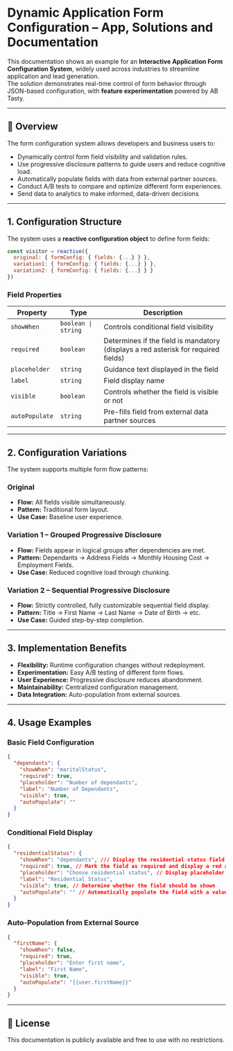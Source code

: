 # Dynamic Application Form Configuration – App, Solutions and Documentation

This documentation shows an example for an **Interactive Application Form Configuration System**, widely used across industries to streamline application and lead generation.  
The solution demonstrates real-time control of form behavior through JSON-based configuration, with **feature experimentation** powered by AB Tasty.

---

## 📌 Overview

The form configuration system allows developers and business users to:

- Dynamically control form field visibility and validation rules.  
- Use progressive disclosure patterns to guide users and reduce cognitive load.  
- Automatically populate fields with data from external partner sources.  
- Conduct A/B tests to compare and optimize different form experiences.  
- Send data to analytics to make informed, data-driven decisions 

---

## 1. Configuration Structure

The system uses a **reactive configuration object** to define form fields:

```javascript
const visitor = reactive({
  original: { formConfig: { fields: {...} } },
  variation1: { formConfig: { fields: {...} } },
  variation2: { formConfig: { fields: {...} } }
})
```

### Field Properties

| Property       | Type               | Description |
|---------------|-------------------|-------------|
| `showWhen`    | `boolean \| string`| Controls conditional field visibility |
| `required`    | `boolean`          | Determines if the field is mandatory (displays a red asterisk for required fields) |
| `placeholder` | `string`           | Guidance text displayed in the field |
| `label`       | `string`           | Field display name |
| `visible`     | `boolean`          | Controls whether the field is visible or not |
| `autoPopulate`| `string`           | Pre-fills field from external data partner sources |

---

## 2. Configuration Variations

The system supports multiple form flow patterns:

### **Original**
- **Flow:** All fields visible simultaneously.
- **Pattern:** Traditional form layout.
- **Use Case:** Baseline user experience.

### **Variation 1 – Grouped Progressive Disclosure**
- **Flow:** Fields appear in logical groups after dependencies are met.
- **Pattern:** Dependants → Address Fields → Monthly Housing Cost → Employment Fields.
- **Use Case:** Reduced cognitive load through chunking.

### **Variation 2 – Sequential Progressive Disclosure**
- **Flow:** Strictly controlled, fully customizable sequential field display.
- **Pattern:** Title → First Name → Last Name → Date of Birth → etc.
- **Use Case:** Guided step-by-step completion.

---

## 3. Implementation Benefits

- **Flexibility:** Runtime configuration changes without redeployment.
- **Experimentation:** Easy A/B testing of different form flows.
- **User Experience:** Progressive disclosure reduces abandonment.
- **Maintainability:** Centralized configuration management.
- **Data Integration:** Auto-population from external sources.

---

## 4. Usage Examples

### Basic Field Configuration

```json
{
  "dependants": {
    "showWhen": "maritalStatus",
    "required": true,
    "placeholder": "Number of dependants",
    "label": "Number of Dependants",
    "visible": true,
    "autoPopulate": ""
  }
}
```

### Conditional Field Display

```json
{
  "residentialStatus": {
    "showWhen": "dependants", /// Display the residential status field only when the dependants field has a value
    "required": true, // Mark the field as required and display a red asterisk
    "placeholder": "Choose residential status", // Display placeholder text inside the field before user interaction
    "label": "Residential Status",
    "visible": true, // Determine whether the field should be shown
    "autoPopulate": "" // Automatically populate the field with a value from an external partner source
  }
}
```

### Auto-Population from External Source

```json
{
  "firstName": {
    "showWhen": false,
    "required": true,
    "placeholder": "Enter first name",
    "label": "First Name", 
    "visible": true,
    "autoPopulate": "{{user.firstName}}"
  }
}
```

---

## 📄 License
This documentation is publicly available and free to use with no restrictions.

